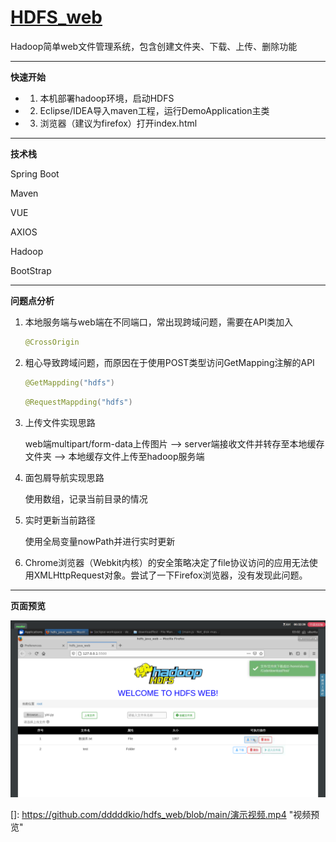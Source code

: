 # [HDFS_web](https://github.com/dddddkio/hdfs_web)

Hadoop简单web文件管理系统，包含创建文件夹、下载、上传、删除功能

---------------------------------

**快速开始**

- 1. 本机部署hadoop环境，启动HDFS
- 2. Eclipse/IDEA导入maven工程，运行DemoApplication主类
- 3. 浏览器（建议为firefox）打开index.html

--------------

**技术栈**

Spring Boot

Maven

VUE

AXIOS

Hadoop

BootStrap

------------------------

**问题点分析**

1. 本地服务端与web端在不同端口，常出现跨域问题，需要在API类加入

   ```java
   @CrossOrigin
   ```

2. 粗心导致跨域问题，而原因在于使用POST类型访问GetMapping注解的API

   ```java
   @GetMappding("hdfs")
   ```

   ```java
   @RequestMappding("hdfs")
   ```

3. 上传文件实现思路 

   web端multipart/form-data上传图片 --> server端接收文件并转存至本地缓存文件夹  -->  本地缓存文件上传至hadoop服务端

4. 面包屑导航实现思路

   使用数组，记录当前目录的情况

5. 实时更新当前路径

   使用全局变量nowPath并进行实时更新

6. Chrome浏览器（Webkit内核）的安全策略决定了file协议访问的应用无法使用XMLHttpRequest对象。尝试了一下Firefox浏览器，没有发现此问题。

-------------

**页面预览**

![](https://github.com/dddddkio/hdfs_web/blob/main/预览图片.png)

[]: https://github.com/dddddkio/hdfs_web/blob/main/演示视频.mp4	"视频预览"

